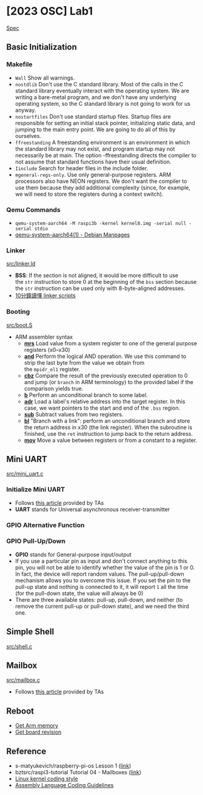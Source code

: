 # [2023 OSC] Lab1

[Spec](https://oscapstone.github.io/labs/lab1.html)

## Basic Initialization

### Makefile

- `Wall` Show all warnings.
- `nostdlib` Don't use the C standard library. Most of the calls in the C standard library eventually interact with the operating system. We are writing a bare-metal program, and we don't have any underlying operating system, so the C standard library is not going to work for us anyway.
- `nostartfiles` Don't use standard startup files. Startup files are responsible for setting an initial stack pointer, initializing static data, and jumping to the main entry point. We are going to do all of this by ourselves.
- `ffreestanding` A freestanding environment is an environment in which the standard library may not exist, and program startup may not necessarily be at main. The option -ffreestanding directs the compiler to not assume that standard functions have their usual definition.
- `Iinclude` Search for header files in the include folder.
- `mgeneral-regs-only`. Use only general-purpose registers. ARM processors also have NEON registers. We don't want the compiler to use them because they add additional complexity (since, for example, we will need to store the registers during a context switch).

### Qemu Commands

- `qemu-system-aarch64 -M raspi3b -kernel kernel8.img -serial null -serial stdio`
- [qemu-system-aarch64(1) - Debian Manpages](https://manpages.debian.org/testing/qemu-system-arm/qemu-system-aarch64.1.en.html)

### Linker
[src/linker.ld](./src/linker.ld)

- **BSS**: If the section is not aligned, it would be more difficult to use the `str` instruction to store 0 at the beginning of the `bss` section because the `str` instruction can be used only with 8-byte-aligned addresses.
- [10分鐘讀懂 linker scripts](https://blog.louie.lu/2016/11/06/10%E5%88%86%E9%90%98%E8%AE%80%E6%87%82-linker-scripts/)

### Booting
[src/boot.S](./src/boot.S)

- ARM assembler syntax
    - **[mrs](http://www.keil.com/support/man/docs/armasm/armasm_dom1361289881374.htm)** Load value from a system register to one of the general purpose registers (x0–x30)
    - **[and](http://www.keil.com/support/man/docs/armasm/armasm_dom1361289863017.htm)** Perform the logical AND operation. We use this command to strip the last byte from the value we obtain from the `mpidr_el1` register.
    - **[cbz](http://www.keil.com/support/man/docs/armasm/armasm_dom1361289867296.htm)** Compare the result of the previously executed operation to 0 and jump (or `branch` in ARM terminology) to the provided label if the comparison yields true.
    - **[b](http://www.keil.com/support/man/docs/armasm/armasm_dom1361289863797.htm)** Perform an unconditional branch to some label.
    - **[adr](http://www.keil.com/support/man/docs/armasm/armasm_dom1361289862147.htm)** Load a label's relative address into the target register. In this case, we want pointers to the start and end of the `.bss` region.
    - **[sub](http://www.keil.com/support/man/docs/armasm/armasm_dom1361289908389.htm)** Subtract values from two registers.
    - **[bl](http://www.keil.com/support/man/docs/armasm/armasm_dom1361289865686.htm)** "Branch with a link": perform an unconditional branch and store the return address in x30 (the link register). When the subroutine is finished, use the `ret` instruction to jump back to the return address.
    - **[mov](http://www.keil.com/support/man/docs/armasm/armasm_dom1361289878994.htm)** Move a value between registers or from a constant to a register.

## Mini UART
[src/mini_uart.c](./src/mini_uart.c)

### Initialize Mini UART

- Follows [this article](https://oscapstone.github.io/labs/hardware/uart.html) provided by TAs
- **UART** stands for Universal asynchronous receiver-transmitter

### GPIO Alternative Function

### GPIO Pull-Up/Down

- **GPIO** stands for General-purpose input/output
- If you use a particular pin as input and don't connect anything to this pin, you will not be able to identify whether the value of the pin is 1 or 0. In fact, the device will report random values. The pull-up/pull-down mechanism allows you to overcome this issue. If you set the pin to the pull-up state and nothing is connected to it, it will report `1` all the time (for the pull-down state, the value will always be 0)
- There are three available states: pull-up, pull-down, and neither (to remove the current pull-up or pull-down state), and we need the third one.

## Simple Shell
[src/shell.c](./src/shell.c)

## Mailbox
[src/mailbox.c](./src/mailbox.c)

- Follows [this article](https://oscapstone.github.io/labs/hardware/mailbox.html) provided by TAs

## Reboot

- [Get Arm memory](https://github.com/raspberrypi/firmware/wiki/Mailbox-property-interface#get-arm-memory)
- [Get board revision](https://github.com/raspberrypi/firmware/wiki/Mailbox-property-interface#get-board-revision)

## Reference

- s-matyukevich/raspberry-pi-os Lesson 1 ([link](https://github.com/s-matyukevich/raspberry-pi-os/blob/master/docs/lesson01/rpi-os.md))
- bztsrc/raspi3-tutorial Tutorial 04 - Mailboxes ([link](https://github.com/bztsrc/raspi3-tutorial/tree/master/04_mailboxes#tutorial-04---mailboxes))
- [Linux kernel coding style](https://www.kernel.org/doc/html/v5.18/process/coding-style.html)
- [Assembly Language Coding Guidelines](https://projectacrn.github.io/latest/developer-guides/asm_coding_guidelines.html#asm-cs-05-shall-not-be-used-for-comments)